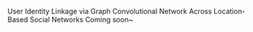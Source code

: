 User Identity Linkage via Graph Convolutional Network Across Location-Based Social Networks
Coming soon~
